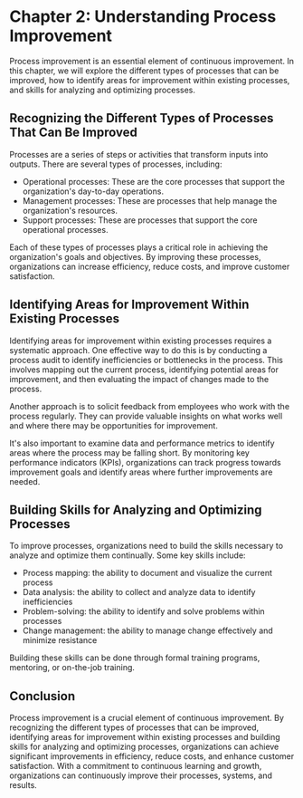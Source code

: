 Chapter 2: Understanding Process Improvement
============================================

Process improvement is an essential element of continuous improvement. In this chapter, we will explore the different types of processes that can be improved, how to identify areas for improvement within existing processes, and skills for analyzing and optimizing processes.

Recognizing the Different Types of Processes That Can Be Improved
-----------------------------------------------------------------

Processes are a series of steps or activities that transform inputs into outputs. There are several types of processes, including:

* Operational processes: These are the core processes that support the organization's day-to-day operations.
* Management processes: These are processes that help manage the organization's resources.
* Support processes: These are processes that support the core operational processes.

Each of these types of processes plays a critical role in achieving the organization's goals and objectives. By improving these processes, organizations can increase efficiency, reduce costs, and improve customer satisfaction.

Identifying Areas for Improvement Within Existing Processes
-----------------------------------------------------------

Identifying areas for improvement within existing processes requires a systematic approach. One effective way to do this is by conducting a process audit to identify inefficiencies or bottlenecks in the process. This involves mapping out the current process, identifying potential areas for improvement, and then evaluating the impact of changes made to the process.

Another approach is to solicit feedback from employees who work with the process regularly. They can provide valuable insights on what works well and where there may be opportunities for improvement.

It's also important to examine data and performance metrics to identify areas where the process may be falling short. By monitoring key performance indicators (KPIs), organizations can track progress towards improvement goals and identify areas where further improvements are needed.

Building Skills for Analyzing and Optimizing Processes
------------------------------------------------------

To improve processes, organizations need to build the skills necessary to analyze and optimize them continually. Some key skills include:

* Process mapping: the ability to document and visualize the current process
* Data analysis: the ability to collect and analyze data to identify inefficiencies
* Problem-solving: the ability to identify and solve problems within processes
* Change management: the ability to manage change effectively and minimize resistance

Building these skills can be done through formal training programs, mentoring, or on-the-job training.

Conclusion
----------

Process improvement is a crucial element of continuous improvement. By recognizing the different types of processes that can be improved, identifying areas for improvement within existing processes and building skills for analyzing and optimizing processes, organizations can achieve significant improvements in efficiency, reduce costs, and enhance customer satisfaction. With a commitment to continuous learning and growth, organizations can continuously improve their processes, systems, and results.
